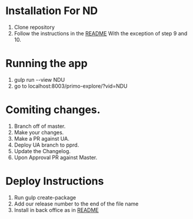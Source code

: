 
# Installation For ND

1. Clone repository
2. Follow the instructions in the [README](README.md) With the exception of step 9 and 10.

# Running the app

1. gulp run --view NDU
2. go to localhost:8003/primo-explore/?vid=NDU  


# Comiting changes.
1. Branch off of master.
2. Make your changes.
3. Make a PR against UA.
4. Deploy UA branch to pprd.
5. Update the Changelog.
6. Upon Approval PR against Master.  

# Deploy Instructions

1. Run gulp create-package
2. Add our release number to the end of the file name
3. Install in back office as in [README](README.md)
